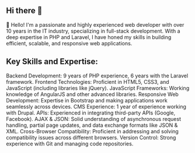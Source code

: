 ## Hi there 👋
👋 Hello! I'm a passionate and highly experienced web developer with over 10 years in the IT industry, specializing in full-stack development. With a deep expertise in PHP and Laravel, I have honed my skills in building efficient, scalable, and responsive web applications.

## Key Skills and Expertise:
Backend Development: 9 years of PHP experience, 6 years with the Laravel framework.
Frontend Technologies: Proficient in HTML5, CSS3, and JavaScript (including libraries like jQuery).
JavaScript Frameworks: Working knowledge of AngularJS and other advanced libraries.
Responsive Web Development: Expertise in Bootstrap and making applications work seamlessly across devices.
CMS Experience: 1 year of experience working with Drupal.
APIs: Experienced in integrating third-party APIs (Google, Facebook).
AJAX & JSON: Solid understanding of asynchronous request handling, partial page updates, and data exchange formats like JSON & XML.
Cross-Browser Compatibility: Proficient in addressing and solving compatibility issues across different browsers.
Version Control: Strong experience with Git and managing code repositories.
<!--
**ajmalmpamd/ajmalmpamd** is a ✨ _special_ ✨ repository because its `README.md` (this file) appears on your GitHub profile.

Here are some ideas to get you started:

- 🔭 I’m currently working on ...
- 🌱 I’m currently learning ...
- 👯 I’m looking to collaborate on ...
- 🤔 I’m looking for help with ...
- 💬 Ask me about ...
- 📫 How to reach me: ...
- 😄 Pronouns: ...
- ⚡ Fun fact: ...
-->
